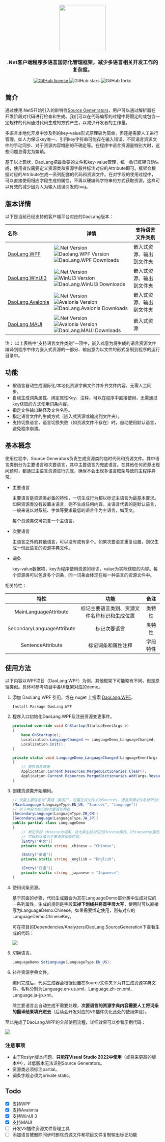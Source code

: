 <p align="center">
    <img src="images/logo.png" width=150/>
</p>
<h3 align="center">.Net客户端程序多语言国际化管理框架，减少多语言相关开发工作的复杂度。</h3>
<p align="center">
	<a href="https://github.com/laosanyuan/DaoLang/blob/master/LICENSE">
		<img alt="GitHub license" src="https://img.shields.io/github/license/laosanyuan/DaoLang">
	</a>
    <a>
        <img alt="GitHub stars" src="https://img.shields.io/github/stars/laosanyuan/daolang?style=social">
    </a>
    <a>
        <img alt="GitHub forks" src="https://img.shields.io/github/forks/laosanyuan/daolang?style=social">
    </a>
</p>

## 简介

通过使用.Net5开始引入的新特性[Source Genenrators](https://learn.microsoft.com/en-us/dotnet/csharp/roslyn-sdk/source-generators-overview)，用户可以通过解析器在开发阶段对代码进行检查和生成。我们可以在代码编写的过程中将固定的或包含一定规律的代码通过代码生成的方式产生，以减少开发者的工作量。

多语言本地化开发中涉及到的key-value形式原理较为简单，但还是需要人工进行管理。如人力保证key唯一、引用key字符串可能存在输入错误、不同语言资源文件的手动同步、对于资源内容增删的不确定等。在程序中语言资源量特别大时，这些问题显得尤为繁琐。

基于以上现状，DaoLang把最重要的文件和key-value管理，统一收归框架自动生成，使用者仅需要定义资源类和资源字段并标注对应的Attribute即可。框架会根据对应的Attribute生成一系列配套的代码和资源文件。在对字段的使用过程中，可以直接使用相应字段生成的属性，不再以硬编码字符串的方式获取资源，这样可以有效的减少因为人为输入错误引发的bug。

## 版本详情

以下是当前已经支持的客户端平台对应的DaoLang版本：

| 名称                                                         | 详情                                                         | 支持语言文件类别         |
| :----------------------------------------------------------- | ------------------------------------------------------------ | ------------------------ |
| [DaoLang.WPF](https://www.nuget.org/packages/DaoLang.WPF)    | <img alt=".Net Version" src="https://img.shields.io/badge/.net-%3E%3D5.0-brightgreen&logo=dotnet&logoColor=brightgreen"> <img alt="Daolang.WPF Version" src="https://img.shields.io/nuget/v/DaoLang.WPF?color=yellow&label=Daolang.WPF%20Version&logo=nuget&logoColor=blue"> <img alt="DaoLang.WPF Downloads" src="https://img.shields.io/nuget/dt/DaoLang.WPF?color=blue&label=DaoLang.WPF%20Downloads&logo=nuget&logoColor=blue"> | 嵌入式资源、输出到文件夹 |
| [DaoLang.WinUI3](https://www.nuget.org/packages/DaoLang.WinUI3) | <img alt=".Net Version" src="https://img.shields.io/badge/.net-%3E%3D6.0-brightgreen&logo=dotnet&logoColor=brightgreen"> <img alt="WinUI3 Version" src="https://img.shields.io/nuget/v/DaoLang.WinUI3?color=yellow&label=Daolang.WinUI3%20Version&logo=nuget&logoColor=blue"> <img alt="DaoLang.WinUI3 Downloads" src="https://img.shields.io/nuget/dt/DaoLang.WinUI3?color=blue&label=DaoLang.WinUI3%20Downloads&logo=nuget&logoColor=blue"> | 嵌入式资源、输出到文件夹 |
| [DaoLang.Avalonia](https://www.nuget.org/packages/DaoLang.Avalonia) | <img alt=".Net Version" src="https://img.shields.io/badge/.net-%3E%3D5.0-brightgreen&logo=dotnet&logoColor=brightgreen"> <img alt="Avalonia Version" src="https://img.shields.io/nuget/v/DaoLang.Avalonia?color=yellow&label=Daolang.Avalonia%20Version&logo=nuget&logoColor=blue"> <img alt="DaoLang.Avalonia Downloads" src="https://img.shields.io/nuget/dt/DaoLang.Avalonia?color=blue&label=DaoLang.Avalonia%20Downloads&logo=nuget&logoColor=blue"> | 嵌入式资源、输出到文件夹 |
| [DaoLang.MAUI](https://www.nuget.org/packages/DaoLang.MAUI)  | <img alt=".Net Version" src="https://img.shields.io/badge/.net-%3E%3D6.0-brightgreen&logo=dotnet&logoColor=brightgreen"> <img alt="Avalonia Version" src="https://img.shields.io/nuget/v/DaoLang.MAUI?color=yellow&label=Daolang.MAUI%20Version&logo=nuget&logoColor=blue"> <img alt="DaoLang.MAUI Downloads" src="https://img.shields.io/nuget/dt/DaoLang.MAUI?color=blue&label=DaoLang.MAUI%20Downloads&logo=nuget&logoColor=blue"> | 嵌入式资源               |

注： 以上表格中“支持语言文件类别”一项中，嵌入式意为将生成的语言资源文件编译到程序中作为嵌入式资源的一部分、输出意为以文件的形式复制到程序的运行目录中。

## 功能

* 按语言自动生成国际化/本地化资源字典文件并补齐文件内容，无需人工同步。
* 自动生成词条属性、绑定属性Key、注释，可以在程序中直接使用，无需通过key获取的方式使用词条内容。
* 指定文件输出路径及文件名称。
* 指定语言文件的生成方式（嵌入式资源或输出到文件夹）。
* 支持切换语言，语言切换失败（如资源文件不存在）时，自动使用默认语言，避免程序崩溃。

## 基本概念

使用过程中，Source Generators负责生成资源类的临时代码和资源文件。其中语言类别分为主要语言和次要语言，其中主要语言为兜底语言。在其他任何资源出现问题时，都通过主语言资源进行兜底，确保不会出现多语言框架导致的主程序异常。

* 主要语言 

  主要语言是资源类必备的特性，一切生成行为都以标记主语言为最基本要求。如果资源类没有设置主语言，则不生成任何内容。主语言代表的是默认语言，一般来说以对系统、字体等要求最低的语言作为主语言，如英文。

  每个资源类仅可包含一个主语言。

* 次要语言

  主语言之外的其他语言，可以没有或有多个。如果次要语言重复设置，则仅生成一份此语言的资源字典文件。

* 词条

  key-value数据项，key为程序使用资源的标识，value为实际获取的内容。每个资源类可以包含多个词条，同一词条会体现在每一种语言的资源文件中。

相关特性：

|            特性            |                     功能                     |   备注   |
| :------------------------: | :------------------------------------------: | :------: |
|   MainLanguageAttribute    | 标记主要语言类别、资源文件名称标识和生成位置 |  类特性  |
| SecondaryLanguageAttribute |                 标记次要语言                 |  类特性  |
|     SentenceAttribute      |              标记词条和属性注释              | 字段特性 |

## 使用方法

以下内容以WPF项目（DaoLang.WPF）为例，其他框架下可能略有不同，但是原理类似。具体可参考项目中各UI框架对应的demo。

1. 添加 DaoLang.WPF 引用，或在 nuget 上搜索 [DaoLang.WPF](https://www.nuget.org/packages/DaoLang.WPF)。

   ```
   Install-Package DaoLang.WPF
   ```

2. 程序入口初始化DaoLang.WPF及注册资源变更事件。

   ```csharp
   protected override void OnStartup(StartupEventArgs e)
   {
       base.OnStartup(e);
       Localization.LanguageChanged += LanguageDemo_LanguageChanged;
       Localization.Init();
   }
   
   private static void LanguageDemo_LanguageChanged(LanguageEventArgs args)
   {
       // 替换语言资源
       Application.Current.Resources.MergedDictionaries.Clear();
       Application.Current.Resources.MergedDictionaries.Add(args.ResourceDictionary);
   }
   ```

3. 创建资源类开始编码。

   ```csharp
   // 设置主要语言为“英语（美国）”，设置生成文件夹为Sources，语言资源文件名标识为Language
   [MainLanguage(LanguageType.EN_US, "Sources", "Language")]
   // 以下内容为标记的次要语言列表
   [SecondaryLanguage(LanguageType.ZH_CN)]
   [SecondaryLanguage(LanguageType.JA_JP)]
   public partial class LanguageDemo
   {
       // 标记字段_chinese为词条，会为其生成对应的Chinese属性、ChineseKey属性以及对应注释。
       // 字段默认值为主要语言词条内容。
       [Entry("中文")]
       private static string _chinese = "Chinese";
   
       [Entry("英语")]
       private static string _english = "English";
   
       [Entry("日语")]
       private static string _japanese = "Japanese";
   }
   ```

4. 使用词条资源。

   基于前面的步骤，代码生成器会为其在LanguageDemo部分类中生成对应的一系列属性。生成的规则是字段**去掉下划线并将首字母大写**，使用时可以直接写为LanguageDemo.Chinese。如果需要绑定使用，则有对应的LanguageDemo.ChineseKey。

   可在项目的Dependencies/Analyzers/DaoLang.SourceGeneration下查看生成的代码：

   ![](/images/analyzers.png)

5. 切换语言。

   ```csharp
   LanguageDemo.SetLanguage(LanguageType.EN_US);
   ```

6. 补齐资源字典文件。

   编码完成后，代买生成器会根据设置在Source文件夹下为其生成资源字典文件。名称分别为Language.en-us.xml、Language.zh-cn.xml、Language.ja-jp.xml。

   除主要语言会自动生成不需要处理，**次要语言的资源字典内容需要人工将词条的翻译结果填充进去**（后续会开发对应的VS插件优化此处的使用体验）。

至此完成了DaoLang.WPF的全部使用流程，详细效果可以参看示例代码：

![](/images/sample.gif)

### 注意事项

* 由于Roslyn版本问题，**只能在Visual Studio 2022中使用**（或将来更高的版本中），过低版本无法识别Source Generators。
* 资源类必须标注partial。
* 词条字段必须为private static。

## Todo

- [x] 支持WPF
- [x] 支持Avalonia
- [x] 支持WinUI 3
- [x] 支持MAUI
- [ ] 开发VS插件资源文件管理工具
- [ ] 添加语言被删除同步时删除资源文件和项目文件复制输出标记功能